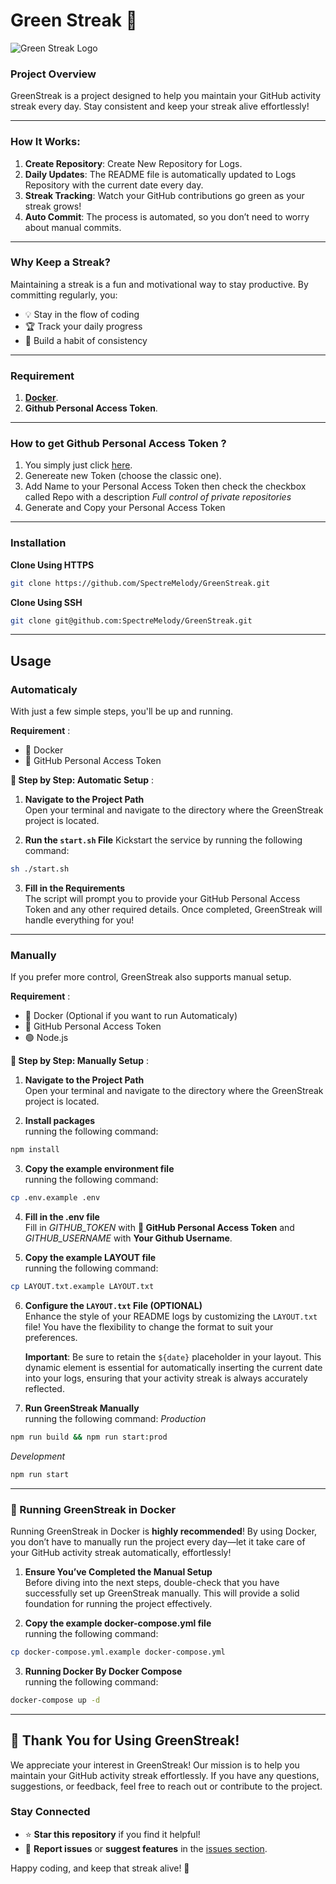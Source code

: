 # Green Streak 🚀

![Green Streak Logo](https://i.imgur.com/X7Nkbtt.jpeg) <!-- You can replace this URL with an actual image URL -->

### Project Overview

GreenStreak is a project designed to help you maintain your GitHub activity streak every day. Stay consistent and keep your streak alive effortlessly!

---

### How It Works:

1. **Create Repository**: Create New Repository for Logs.
2. **Daily Updates**: The README file is automatically updated to Logs Repository with the current date every day.
3. **Streak Tracking**: Watch your GitHub contributions go green as your streak grows!
4. **Auto Commit**: The process is automated, so you don’t need to worry about manual commits.

---

### Why Keep a Streak?

Maintaining a streak is a fun and motivational way to stay productive. By committing regularly, you:
- 💡 Stay in the flow of coding
- 🏆 Track your daily progress
- 🌱 Build a habit of consistency

---

### Requirement
1. [**Docker**](https://docs.docker.com/get-started/get-docker/).
2. **Github Personal Access Token**.

---

### How to get Github Personal Access Token ?
1. You simply just click <a href="https://github.com/settings/tokens" target="_blank" rel="noopener noreferrer">here</a>.
2. Genereate new Token (choose the classic one).
3. Add Name to your Personal Access Token then check the checkbox called Repo with a description *Full control of private repositories*
4. Generate and Copy your Personal Access Token

---

### Installation
**Clone Using HTTPS**
```bash
git clone https://github.com/SpectreMelody/GreenStreak.git
```
**Clone Using SSH**
```bash
git clone git@github.com:SpectreMelody/GreenStreak.git
```

---

## Usage 

### Automaticaly
With just a few simple steps, you'll be up and running.

**Requirement** :
- 🐳 Docker  
- 🔐 GitHub Personal Access Token

**🚀 Step by Step: Automatic Setup** :

1. **Navigate to the Project Path**  
Open your terminal and navigate to the directory where the GreenStreak project is located.

2. **Run the `start.sh` File**
Kickstart the service by running the following command:
```bash
sh ./start.sh
```

3. **Fill in the Requirements**  
The script will prompt you to provide your GitHub Personal Access Token and any other required details.
Once completed, GreenStreak will handle everything for you!

---

### Manually
If you prefer more control, GreenStreak also supports manual setup.

**Requirement** :
- 🐳 Docker (Optional if you want to run Automaticaly)  
- 🔐 GitHub Personal Access Token
- 🟢 Node.js

**🚀 Step by Step: Manually Setup** :

1. **Navigate to the Project Path**  
Open your terminal and navigate to the directory where the GreenStreak project is located.

2. **Install packages**   
running the following command:
```bash
npm install
```

3. **Copy the example environment file**   
running the following command:
```bash
cp .env.example .env
```

4. **Fill in the .env file**   
Fill in *GITHUB_TOKEN* with **🔐 GitHub Personal Access Token** and *GITHUB_USERNAME* with **Your Github Username**.

5. **Copy the example LAYOUT file**   
running the following command:
```bash
cp LAYOUT.txt.example LAYOUT.txt
```

6. **Configure the `LAYOUT.txt` File (OPTIONAL)**  
Enhance the style of your README logs by customizing the `LAYOUT.txt` file! You have the flexibility to change the format to suit your preferences.

   **Important**: Be sure to retain the `${date}` placeholder in your layout. This dynamic element is essential for automatically inserting the current date into your logs, ensuring that your activity streak is always accurately reflected.

8. **Run GreenStreak Manually**   
running the following command:
*Production*
```bash
npm run build && npm run start:prod
```
*Development*
```bash
npm run start
```

---

### 🚀 Running GreenStreak in Docker

Running GreenStreak in Docker is **highly recommended**! By using Docker, you don’t have to manually run the project every day—let it take care of your GitHub activity streak automatically, effortlessly!

1. **Ensure You’ve Completed the Manual Setup**   
Before diving into the next steps, double-check that you have successfully set up GreenStreak manually. This will provide a solid foundation for running the project effectively.

2. **Copy the example docker-compose.yml file**   
running the following command:
```bash
cp docker-compose.yml.example docker-compose.yml
```

3. **Running Docker By Docker Compose**   
running the following command:
```bash
docker-compose up -d
```

---

## 🎉 Thank You for Using GreenStreak!

We appreciate your interest in GreenStreak! Our mission is to help you maintain your GitHub activity streak effortlessly. If you have any questions, suggestions, or feedback, feel free to reach out or contribute to the project.

### Stay Connected
- ⭐ **Star this repository** if you find it helpful!
- 🐛 **Report issues** or **suggest features** in the [issues section](https://github.com/SpectreMelody/GreenStreak/issues).

Happy coding, and keep that streak alive! 🚀
